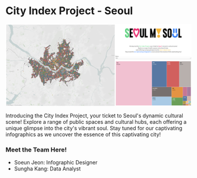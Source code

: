 # City Index Project - Seoul

<p align="center">
  <img src="dataviz.png" width="900" title="sneakpeek">
</p>

Introducing the City Index Project, your ticket to Seoul's dynamic cultural scene! Explore a range of public spaces and cultural hubs, each offering a unique glimpse into the city's vibrant soul. Stay tuned for our captivating infographics as we uncover the essence of this captivating city!

### Meet the Team Here!
- Soeun Jeon: Infographic Designer
- Sungha Kang: Data Analyst
